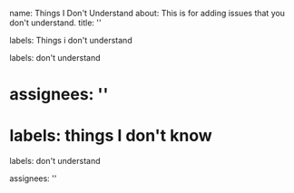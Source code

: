 name: Things I Don't Understand
about: This is for adding issues that you don't understand.
title: ''

labels: Things i don't understand

labels: don't understand

assignees: ''
=======


labels: things I don't know
=======
labels: don't understand

assignees: ''